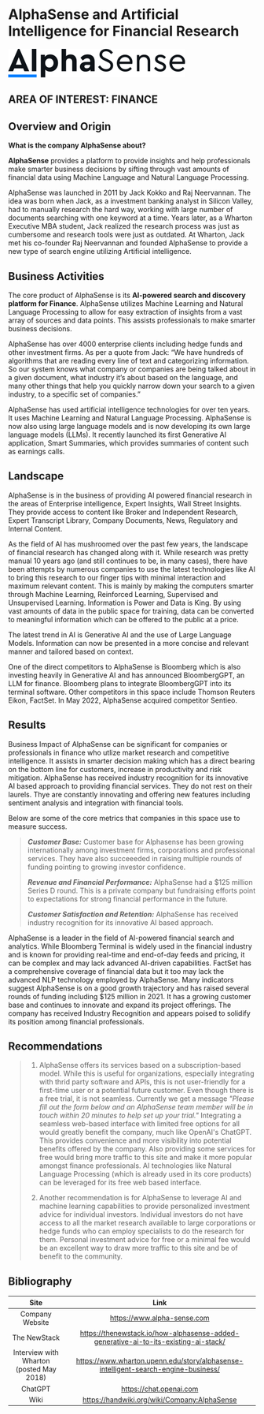 # AlphaSense and Artificial Intelligence for Financial Research


[![AlphaSense](./AlphaSense_Logo.svg)](https://www.alpha-sense.com)

## AREA OF INTEREST:  FINANCE


## Overview and Origin

**What is the company AlphaSense about?**

**AlphaSense** provides a platform to provide insights and help professionals make smarter business decisions by sifting through vast amounts of financial data using Machine Language and Natural Language Processing.

AlphaSense was launched in 2011 by Jack Kokko and Raj Neervannan. The idea was  born when Jack, as a investment banking analyst in Silicon Valley, had to manually research the hard way, working with large number of documents searching with one keyword at a time. Years later, as a Wharton Executive MBA student, Jack realized the research process was just as cumbersome and research tools were just as outdated. At Wharton, Jack met his co-founder Raj Neervannan and founded AlphaSense to provide a new type of search engine utilizing Artificial intelligence.

## Business Activities

The core product of AlphaSense is its **AI-powered search and discovery platform for Finance**. AlphaSense utilizes Machine Learning and Natural Language Processing to allow for easy extraction of insights from a vast array of sources and data points. This assists professionals to make smarter business decisions. 

AlphaSense has over 4000 enterprise clients including hedge funds and other investment firms.  As per a quote from Jack: “We have hundreds of algorithms that are reading every line of text and categorizing information. So our system knows what company or companies are being talked about in a given document, what industry it’s about based on the language, and many other things that help you quickly narrow down your search to a given industry, to a specific set of companies.”

AlphaSense has used artificial intelligence technologies for over ten years. It uses Machine Learning and Natural Language Processing. AlphaSense is now also using large language models and is now developing its own large language models (LLMs). It recently launched its first Generative AI application, Smart Summaries, which provides summaries of content such as earnings calls.


## Landscape

AlphaSense is in the business of providing AI powered financial research in the areas of Enterprise intelligence, Expert Insights, Wall Street Insights.  They provide access to content like Broker and Independent Research, Expert Transcript Library, Company Documents, News, Regulatory and Internal Content.

As the field of AI has mushroomed over the past few years, the landscape of financial research has changed along with it. While research was pretty manual 10 years ago (and still continues to be, in many cases), there have been attempts by numerous companies to use the latest technologies like AI to bring this research to our finger tips with minimal interaction and maximum relevant content. This is mainly by making the computers smarter through Machine Learning, Reinforced Learning, Supervised and Unsupervised Learning. Information is Power and Data is King. By using vast amounts of data in the public space for training, data can be converted to meaningful information which can be offered to the public at a price. 

The latest trend in AI is Generative AI and the use of Large Language Models. Information can now be presented in a more concise and relevant manner and tailored based on context.

One of the direct competitors to AlphaSense is Bloomberg which is also investing heavily in Generative AI and has announced BloombergGPT, an LLM for finance. Bloomberg plans to integrate BloombergGPT into its terminal software. Other competitors in this space include Thomson Reuters Eikon, FactSet. In May 2022, AlphaSense acquired competitor Sentieo.


## Results

Business Impact of AlphaSense can be significant for companies or professionals in finance who utlize market research and competitive intelligence. It assists in smarter decision making which has a direct bearing on the bottom line for customers, increase in productivity and risk mitigation. AlphaSense has received industry recognition for its innovative AI based approach to providing financial services. They do not rest on their laurels. Thye are constantly innovating and offering new features including sentiment analysis and integration with financial tools.  


Below are some of the core metrics that companies in this space use to measure success.

>***Customer Base:*** Customer base for Alphasense has been growing internationally among investment firms, corporations and professional services. They have also succeeeded in raising multiple rounds of funding pointing to growing investor confidence.
>
>***Revenue and Financial Performance:*** AlphaSense had a $125 million Series D round. This is a private company but fundraising efforts point to expectations for strong financial performance in the future.
>
>***Customer Satisfaction and Retention:*** AlphaSense has received industry recognition for its innovative AI based approach.
>

AlphaSense is a leader in the field of AI-powered financial search and analytics. While Bloomberg Terminal is widely used in the financial industry and is known for providing real-time and end-of-day feeds and pricing, it can be complex and may lack advanced AI-driven capabilities. FactSet has a comprehensive coverage of financial data but it too may lack the advanced NLP technology employed by AlphaSense. Many indicators suggest AlphaSense is on a good growth trajectory and has raised several rounds of funding including $125 million in 2021. It has a growing customer base and continues to innovate and expand its project offerings. The company has received Industry Recognition and appears poised to solidify its position among financial professionals.


## Recommendations

>1. AlphaSense offers its services based on a subscription-based model. While this is useful for organizations, especially integrating with thrid party software and APIs, this is not user-friendly for a first-time  user or a potential future customer. Even though there is a free trial, it is not seamless. Currently we get a message *"Please fill out the form below and an AlphaSense team member will be in touch within 20 minutes to help set up your trial."* Integrating a seamless web-based interface with limited free options for all would greatly benefit the company, much like OpenAI's ChatGPT. This provides convenience and more visibility into potential benefits offered by the company. Also providing some services for free would bring more traffic to this site and make it more popular amongst finance professionals. AI technologies like Natural Language Processing (which is already used in its core products) can be leveraged for its free web based interface.
>
>2.  Another recommendation is for AlphaSense to leverage AI and machine learning capabilities to provide personalized investment advice for individual investors. Individual investors do not have access to all the market research available to large corporations or hedge funds who can employ specialists to do the research for them. Personal investment advice for free or a minimal fee would be an excellent way to draw more traffic to this site and be of benefit to the community.
>

## Bibliography

| Site     | Link     |
|:---------:|:---------:|
| Company Website | https://www.alpha-sense.com |
| The NewStack  | https://thenewstack.io/how-alphasense-added-generative-ai-to-its-existing-ai-stack/  |
| Interview with Wharton (posted May 2018) | https://www.wharton.upenn.edu/story/alphasense-intelligent-search-engine-business/ |
| ChatGPT | https://chat.openai.com |
| Wiki | https://handwiki.org/wiki/Company:AlphaSense |




